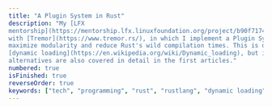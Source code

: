 ```yaml
---
title: "A Plugin System in Rust"
description: "My [LFX
mentorship](https://mentorship.lfx.linuxfoundation.org/project/b90f7174-fc53-40bc-b9e2-9905f88c38ff)
with [Tremor](https://www.tremor.rs/), in which I implement a Plugin System to
maximize modularity and reduce Rust's wild compilation times. This is done with
[dynamic loading](https://en.wikipedia.org/wiki/Dynamic_loading), but its
alternatives are also covered in detail in the first articles."
numbered: true
isFinished: true
reverseOrder: true
keywords: ["tech", "programming", "rust", "rustlang", "dynamic loading", "plugins", "plugin system", "ffi", "abi_stable"]
---
```

